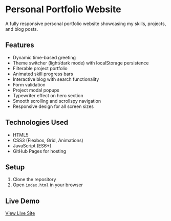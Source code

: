 # Personal Portfolio Website

A fully responsive personal portfolio website showcasing my skills, projects, and blog posts.

## Features

- Dynamic time-based greeting
- Theme switcher (light/dark mode) with localStorage persistence
- Filterable project portfolio
- Animated skill progress bars
- Interactive blog with search functionality
- Form validation
- Project modal popups
- Typewriter effect on hero section
- Smooth scrolling and scrollspy navigation
- Responsive design for all screen sizes

## Technologies Used

- HTML5
- CSS3 (Flexbox, Grid, Animations)
- JavaScript (ES6+)
- GitHub Pages for hosting

## Setup

1. Clone the repository
2. Open `index.html` in your browser

## Live Demo

[View Live Site](https://yourusername.github.io/personal-portfolio/)
